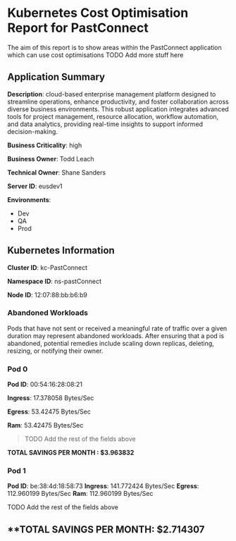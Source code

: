 # Kubernetes Cost Optimisation Report for PastConnect

The aim of this report is to show areas within the PastConnect application which can use cost optimisations TODO Add more stuff here 

## Application Summary

 
 **Description**: cloud-based enterprise management platform designed to streamline operations, enhance productivity, and foster collaboration across diverse business environments. This robust application integrates advanced tools for project management, resource allocation, workflow automation, and data analytics, providing real-time insights to support informed decision-making.

**Business Criticality**: high

**Business Owner**: Todd Leach

**Technical Owner**: Shane Sanders

**Server ID**: eusdev1

**Environments**: 
- Dev
- QA
- Prod

## Kubernetes Information
**Cluster ID**: kc-PastConnect

**Namespace ID**: ns-pastConnect 

**Node ID**: 12:07:88:bb:b6:b9

### Abandoned Workloads
Pods that have not sent or received a meaningful rate of traffic over a given duration may represent abandoned workloads. After ensuring that a pod is abandoned, potential remedies include scaling down replicas, deleting, resizing, or notifying their owner.

### Pod 0
**Pod ID**: 00:54:16:28:08:21

**Ingress**: 17.378058 Bytes/Sec

**Egress**: 53.42475 Bytes/Sec

**Ram**: 53.42475 Bytes/Sec



> TODO Add the rest of the fields above


**TOTAL SAVINGS PER MONTH : $3.963832**

### Pod 1
**Pod ID**: be:38:4d:18:58:73
**Ingress**: 141.772424 Bytes/Sec
**Egress**: 112.960199 Bytes/Sec
**Ram**: 112.960199 Bytes/Sec




 TODO Add the rest of the fields above


**TOTAL SAVINGS PER MONTH: $2.714307
---
